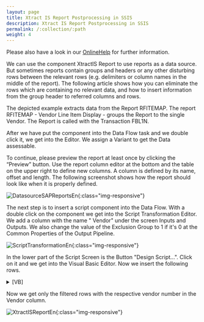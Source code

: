 ```yaml
---
layout: page
title: Xtract IS Report Postprocessing in SSIS
description: Xtract IS Report Postprocessing in SSIS
permalink: /:collection/:path
weight: 4
---
```


Please also have a look in our [OnlineHelp](https://help.theobald-software.com/en/) for further information.

We can use the component XtractIS Report to use reports as a data source. But sometimes reports contain groups and headers or any other disturbing rows between the relevant rows (e.g. delimiters or column names in the middle of the report). The following article shows how you can eliminate the rows which are containing no relevant data, and how to insert information from the group header to referred columns and rows.

The depicted example extracts data from the Report RFITEMAP. The report RFITEMAP - Vendor Line Item Display - groups the Report to the single Vendor. The Report is called with the Transaction FBL1N.

After we have put the component into the Data Flow task and we double click it, we get into the Editor. We assign a Variant to get the Data assessable.

To continue, please preview the report at least once by clicking the “Preview” button. Use the report column editor at the bottom and the table on the upper right to define new columns. A column is defined by its name, offset and length. The following screenshot shows how the report should look like when it is properly defined.

![DatasourceSAPReportsEn](/img/contents/DatasourceSAPReportsEn.jpg){:class="img-responsive"}

The next step is to insert a script component into the Data Flow. With a double click on the component we get into the Script Transformation Editor. We add a column with the name " Vendor" under the screen Inputs and Outputs. We also change the value of the Exclusion Group to 1 if it's 0 at the Common Properties of the Output Pipeline.

![ScriptTransformationEn](/img/contents/ScriptTransformationEn.jpg){:class="img-responsive"}

In the lower part of the Script Screen is the Button "Design Script...". Click on it and we get into the Visual Basic Editor. Now we insert the following rows.

<details>
<summary>[VB]</summary>
{% highlight visualbasic %}
Public Class ScriptMain
    Inherits UserComponent
    Dim Vendor As String
  
  
    Public Overrides Sub Input0_ProcessInputRow(ByVal Row As Input0Buffer)
        Dim retValue As Integer
  
        'If the Groupheader is containing any Vendorinformation  
        '(in our Case the Word "Vendo") the value from the same DataRow in the
        'Column PaymentDate is written to the variable "Vendor".
  
        If Row.Status.ToString().Trim().Contains("Vendo") Then
  
            If Integer.TryParse(Row.PaymentDate.ToString(), retValue) = True Then
                Vendor = Row.PaymentDate.ToString().Trim()
            End If
  
        End If
  
         'The Vendorinformation is written in the Vendor Column
        Row.Vendor = Vendor
  
        'If there is a Integer Value in the Column "Net" than the DataRow will be send to the Output 
        'The Column "NET" is out indicator column to filter the relevant DataRows.
        If Int32.TryParse(Row.Net.ToString(), retValue) = True Then Row.DirectRowToOutput0()
  
  
    End Sub
{% endhighlight %}
</details>

Now we get only the filtered rows with the respective vendor number in the Vendor column.

![XtractISReportEn](/img/contents/XtractISReportEn.jpg){:class="img-responsive"}

